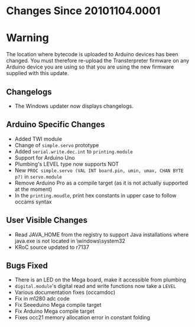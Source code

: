 # Changes Since 20101104.0001

<div class='warningbox'>

<h1>Warning</h1>

The location where bytecode is uploaded to Arduino devices has been changed.
You must therefore re-upload the Transterpreter firmware on any Arduino device
you are using so that you are using the new firmware supplied with this update.

</div>

## Changelogs

* The Windows updater now displays changelogs.

## Arduino Specific Changes

* Added TWI module
* Change of `simple.servo` prototype
* Added `serial.write.dec.int` to `printing.module`
* Support for Arduino Uno
* Plumbing's LEVEL type now supports NOT
* New `PROC simple.servo (VAL INT board.pin, umin, umax, CHAN BYTE p?)` in
  `servo.module`
* Remove Arduino Pro as a compile target (as it is not actually supported at the moment)
* In the `printing.moudle`, print hex constants in upper case to follow occams  syntax

## User Visible Changes

* Read JAVA_HOME from the registry to support Java installations where java.exe is not located in \windows\system32
* KRoC source updated to r7137

## Bugs Fixed

* There is an LED on the Mega board, make it accessible from plumbing
* `digital.module`'s digital read and write functions now take a `LEVEL`
* Various documentation fixes (occamdoc)
* Fix in m1280 adc code
* Fix Seeeduino Mega compile target
* Fix Arduino Mega compile target
* Fixes occ21 memory allocation error in constant folding

